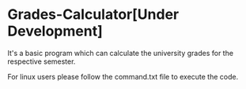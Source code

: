 # Grades-Calculator[Under Development]

It's a basic program which can calculate the university grades for the respective semester.

For linux users please follow the command.txt file to execute the code.


